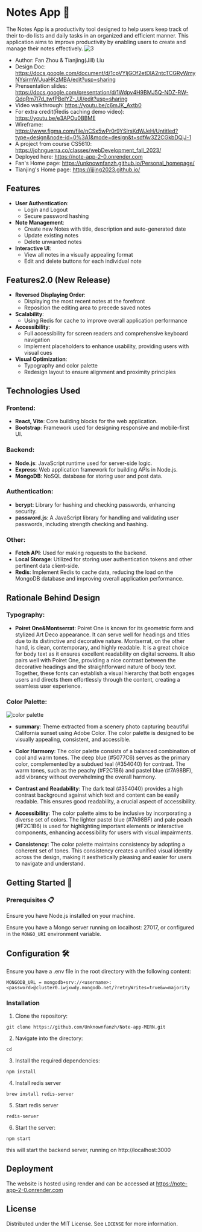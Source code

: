 # Notes App 📝

The Notes App is a productivity tool designed to help users keep track of their to-do lists and daily tasks in an organized and efficient manner. This application aims to improve productivity by enabling users to create and manage their notes effectively.
![3](https://raw.githubusercontent.com/Unknownfanzh/Note-app-MERN2.0/main/thumbnail/project4screenshot.gif)

- Author: Fan Zhou & Tianjing(Jill) Liu
- Design Doc: https://docs.google.com/document/d/1cpVYljGOf2etDlA2ntcTCGRyWmyNYsirmWUuaHKzMBA/edit?usp=sharing
- Prensentation slides: https://docs.google.com/presentation/d/1Wdpv4H9BMJ5Q-NDZ-RW-QdqRm7l7d_twfPBeIYZ-_UI/edit?usp=sharing
- Video walkthrough: https://youtu.be/c6mJK_Axtb0
- For extra credit(Redis caching demo video): https://youtu.be/e3APOu0BBME
- Wireframe: https://www.figma.com/file/nCSx5wPr0r9YSlrsKdWJeH/Untitled?type=design&node-id=0%3A1&mode=design&t=sdfAv3Z2CGkbDQjJ-1
- A project from course CS5610: https://johnguerra.co/classes/webDevelopment_fall_2023/
- Deployed here: https://note-app-2-0.onrender.com
- Fan's Home page: https://unknownfanzh.github.io/Personal_homepage/
- Tianjing's Home page: https://jjjing2023.github.io/

## Features

- **User Authentication**:
  - Login and Logout
  - Secure password hashing
- **Note Management**:
  - Create new Notes with title, description and auto-generated date
  - Update existing notes
  - Delete unwanted notes
- **Interactive UI**:
  - View all notes in a visually appealing format
  - Edit and delete buttons for each individual note

## Features2.0 (New Release)

- **Reversed Displaying Order**:
  - Displaying the most recent notes at the forefront
  - Reposition the editing area to precede saved notes
- **Scalability**:
  - Using Redis for cache to improve overall application performance
- **Accessibility**:
  - Full accessibility for screen readers and comprehensive keyboard navigation
  - Implement placeholders to enhance usability, providing users with visual cues
- **Visual Optimization**:
  - Typography and color palette
  - Redesign layout to ensure alignment and proximity principles

## Technologies Used

### Frontend:

- **React, Vite**: Core building blocks for the web application.
- **Bootstrap**: Framework used for designing responsive and mobile-first UI.

### Backend:

- **Node.js**: JavaScript runtime used for server-side logic.
- **Express**: Web application framework for building APIs in Node.js.
- **MongoDB**: NoSQL database for storing user and post data.

### Authentication:

- **bcrypt**: Library for hashing and checking passwords, enhancing security.
- **password.js**: A JavaScript library for handling and validating user passwords, including strength checking and hashing.

### Other:

- **Fetch API**: Used for making requests to the backend.
- **Local Storage**: Utilized for storing user authentication tokens and other pertinent data client-side.
- **Redis**: Implement Redis to cache data, reducing the load on the MongoDB database and improving overall application performance.

## Rationale Behind Design

### Typography:

- **Poiret One&Montserrat**: Poiret One is known for its geometric form and stylized Art Deco appearance. It can serve well for headings and titles due to its distinctive and decorative nature. Montserrat, on the other hand, is clean, contemporary, and highly readable. It is a great choice for body text as it ensures excellent readability on digital screens. It also pairs well with Poiret One, providing a nice contrast between the decorative headings and the straightforward nature of body text. Together, these fonts can establish a visual hierarchy that both engages users and directs them effortlessly through the content, creating a seamless user experience.

### Color Palette:

![color palette](https://github.com/Unknownfanzh/Note-app-MERN2.0/blob/J_branch/thumbnail/AdobeColor-My%20Color%20Blind%20Safe%20Theme.jpeg)

- **summary**: Theme extracted from a scenery photo capturing beautiful California sunset using Adobe Color. The color palette is designed to be visually appealing, consistent, and accessible.

- **Color Harmony**: The color palette consists of a balanced combination of cool and warm tones. The deep blue (#5077C6) serves as the primary color, complemented by a subdued teal (#354040) for contrast. The warm tones, such as the peachy (#F2C1B6) and pastel blue (#7A98BF), add vibrancy without overwhelming the overall harmony.

- **Contrast and Readability**: The dark teal (#354040) provides a high contrast background against which text and content can be easily readable. This ensures good readability, a crucial aspect of accessibility.

- **Accessibility**: The color palette aims to be inclusive by incorporating a diverse set of colors. The lighter pastel blue (#7A98BF) and pale peach (#F2C1B6) is used for highlighting important elements or interactive components, enhancing accessibility for users with visual impairments.

- **Consistency**: The color palette maintains consistency by adopting a coherent set of tones. This consistency creates a unified visual identity across the design, making it aesthetically pleasing and easier for users to navigate and understand.

## Getting Started 🚀

### Prerequisites 📋

Ensure you have Node.js installed on your machine.

Ensure you have a Mongo server running on localhost: 27017, or configured in the `MONGO_URI` environment variable.

## Configuration 🛠️

Ensure you have a .env file in the root directory with the following content:

```
MONGODB_URL = mongodb+srv://<username>:<password>@cluster0.iwjxwdy.mongodb.net/?retryWrites=true&w=majority
```

### Installation

1. Clone the repository:

```
git clone https://github.com/Unknownfanzh/Note-app-MERN.git
```

2. Navigate into the directory:

```
cd
```

3. Install the required dependencies:

```
npm install
```

4. Install redis server

```
brew install redis-server

```

5. Start redis server

```
redis-server
```

6. Start the server:

```
npm start
```

this will start the backend server, running on http://localhost:3000

## Deployment

The website is hosted using render and can be accessed at https://note-app-2-0.onrender.com

## License

Distributed under the MIT License. See `LICENSE` for more information.
